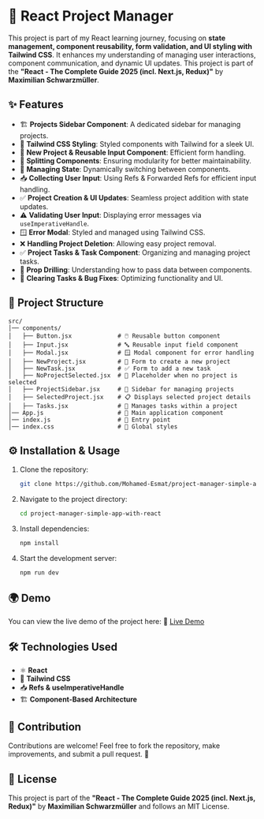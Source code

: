 # 📂 React Project Manager

This project is part of my React learning journey, focusing on **state management, component reusability, form validation, and UI styling with Tailwind CSS**. It enhances my understanding of managing user interactions, component communication, and dynamic UI updates. This project is part of the **"React - The Complete Guide 2025 (incl. Next.js, Redux)"** by **Maximilian Schwarzmüller**.

## ✨ Features
- 🏗 **Projects Sidebar Component**: A dedicated sidebar for managing projects.
- 🎨 **Tailwind CSS Styling**: Styled components with Tailwind for a sleek UI.
- 📝 **New Project & Reusable Input Component**: Efficient form handling.
- 🧩 **Splitting Components**: Ensuring modularity for better maintainability.
- 🔄 **Managing State**: Dynamically switching between components.
- 📥 **Collecting User Input**: Using Refs & Forwarded Refs for efficient input handling.
- ✅ **Project Creation & UI Updates**: Seamless project addition with state updates.
- ⚠️ **Validating User Input**: Displaying error messages via `useImperativeHandle`.
- 🪟 **Error Modal**: Styled and managed using Tailwind CSS.
- ❌ **Handling Project Deletion**: Allowing easy project removal.
- ✅ **Project Tasks & Task Component**: Organizing and managing project tasks.
- 🔗 **Prop Drilling**: Understanding how to pass data between components.
- 🧹 **Clearing Tasks & Bug Fixes**: Optimizing functionality and UI.

## 📁 Project Structure
```
src/
│── components/
│   ├── Button.jsx             # 🖱️ Reusable button component
│   ├── Input.jsx              # 🔤 Reusable input field component
│   ├── Modal.jsx              # 🪟 Modal component for error handling
│   ├── NewProject.jsx         # 📝 Form to create a new project
│   ├── NewTask.jsx            # ✅ Form to add a new task
│   ├── NoProjectSelected.jsx  # 🚫 Placeholder when no project is selected
│   ├── ProjectSidebar.jsx     # 📂 Sidebar for managing projects
│   ├── SelectedProject.jsx    # 📋 Displays selected project details
│   ├── Tasks.jsx              # 📌 Manages tasks within a project
│── App.js                     # 🚀 Main application component
│── index.js                   # 🎯 Entry point
│── index.css                  # 🎨 Global styles
```

## ⚙️ Installation & Usage
1. Clone the repository:
   ```sh
   git clone https://github.com/Mohamed-Esmat/project-manager-simple-app-with-react.git
   ```
2. Navigate to the project directory:
   ```sh
   cd project-manager-simple-app-with-react
   ```
3. Install dependencies:
   ```sh
   npm install
   ```
4. Start the development server:
   ```sh
   npm run dev
   ```

## 🌍 Demo
You can view the live demo of the project here:
🔗 [Live Demo](https://project-manager-simple-app-with-react-esmat.vercel.app/)

## 🛠️ Technologies Used
- ⚛️ **React**
- 🎨 **Tailwind CSS**
- 📥 **Refs & useImperativeHandle**
- 🏗 **Component-Based Architecture**

## 🤝 Contribution
Contributions are welcome! Feel free to fork the repository, make improvements, and submit a pull request. 🚀

## 📜 License
This project is part of the **"React - The Complete Guide 2025 (incl. Next.js, Redux)"** by **Maximilian Schwarzmüller** and follows an MIT License.

